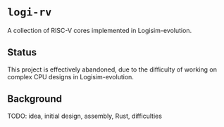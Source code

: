 # `logi-rv`

A collection of RISC-V cores implemented in Logisim-evolution.

## Status

This project is effectively abandoned, due to the difficulty of working on complex CPU designs in Logisim-evolution.

## Background

TODO: idea, initial design, assembly, Rust, difficulties